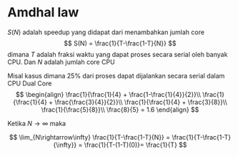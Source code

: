 # Amdhal law

$S(N)$ adalah speedup yang didapat dari menambahkan jumlah core
$$
S(N) = \frac{1}{T-\frac{1-T}{N}}
$$
dimana $T$ adalah fraksi waktu yang dapat proses secara serial oleh banyak CPU. Dan $N$ adalah jumlah core CPU

Misal kasus dimana 25% dari proses dapat dijalankan secara serial dalam CPU Dual Core
$$
\begin{align}
\frac{1}{\frac{1}{4} + \frac{1-\frac{1}{4}}{2}}\\
\frac{1}{\frac{1}{4} + \frac{\frac{3}{4}}{2}}\\
\frac{1}{\frac{1}{4} + \frac{3}{8}}\\
\frac{1}{\frac{5}{8}}\\
\frac{8}{5} = 1.6
\end{align}
$$

Ketika $N \rightarrow \infty$ maka 

$$
\lim_{N\rightarrow\infty} \frac{1}{T-\frac{1-T}{N}} = \frac{1}{T-\frac{1-T}{\infty}} = \frac{1}{T-(1-T)(0)}= \frac{1}{T}
$$